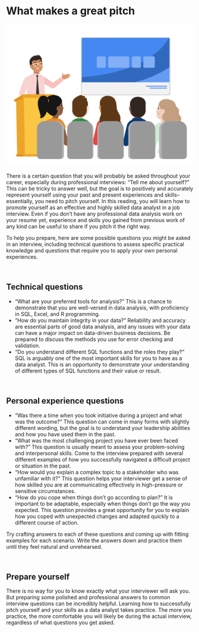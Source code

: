 # What makes a great pitch

![img](img/pitch1.png)

There is a certain question that you will probably be asked throughout your career, especially during professional interviews: “Tell me about yourself?” This can be tricky to answer well, but the goal is to positively and accurately represent yourself using your past and present experiences and skills–essentially, you need to pitch yourself. In this reading, you will learn how to promote yourself as an effective and highly skilled data analyst in a job interview. Even if you don’t have any professional data analysis work on your resume yet, experience and skills you gained from previous work of any kind can be useful to share if you pitch it the right way. 

To help you prepare, here are some possible questions you might be asked in an interview, including technical questions to assess specific practical knowledge and questions that require you to apply your own personal experiences.

&nbsp;

## Technical questions

* “What are your preferred tools for analysis?”  This is a chance to demonstrate that you are well-versed in data analysis, with proficiency in SQL, Excel, and R programming.
* “How do you maintain integrity in your data?”  Reliability and accuracy are essential parts of good data analysis, and any issues with your data can have a major impact on data-driven business decisions. Be prepared to discuss the methods you use for error checking and validation.
* “Do you understand different SQL functions and the roles they play?”  SQL is arguably one of the most important skills for you to have as a data analyst. This is an opportunity to demonstrate your understanding of different types of SQL functions and their value or result.

&nbsp;

## Personal experience questions

* “Was there a time when you took initiative during a project and what was the outcome?” This question can come in many forms with slightly different wording, but the goal is to understand your leadership abilities and how you have used them in the past. 
* “What was the most challenging project you have ever been faced with?” This question is usually meant to assess your problem-solving and interpersonal skills. Come to the interview prepared with several different examples of how you successfully navigated a difficult project or situation in the past. 
* “How would you explain a complex topic to a stakeholder who was unfamiliar with it?” This question helps your interviewer get a sense of how skilled you are at communicating effectively in high-pressure or sensitive circumstances.
* “How do you cope when things don’t go according to plan?” It is important to be adaptable, especially when things don’t go the way you expected. This question provides a great opportunity for you to explain how you coped with unexpected changes and adapted quickly to a different course of action.

Try crafting answers to each of these questions and coming up with fitting examples for each scenario. Write the answers down and practice them until they feel natural and unrehearsed.  

&nbsp;

## Prepare yourself
There is no way for you to know exactly what your interviewer will ask you. But preparing some polished and professional answers to common interview questions can be incredibly helpful. Learning how to successfully pitch yourself and your skills as a data analyst takes practice. The more you practice, the more comfortable you will likely be during the actual interview, regardless of what questions you get asked.
